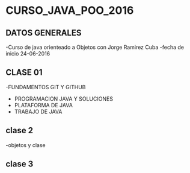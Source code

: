 # CURSO_JAVA_POO_2016

## DATOS GENERALES

-Curso de java orienteado a Objetos con Jorge Ramirez Cuba
-fecha de inicio 24-06-2016

## CLASE 01

-FUNDAMENTOS GIT Y GITHUB
- PROGRAMACION JAVA Y SOLUCIONES
- PLATAFORMA DE JAVA
- TRABAJO DE JAVA

## clase 2
-objetos y clase

## clase 3

